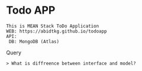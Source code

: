 # Todo APP

    This is MEAN Stack ToDo Application
    WEB: https://abidtkg.github.io/todoapp
    API: 
     DB: MongoDB (Atlas)
Query

    > What is diffreence between interface and model?
